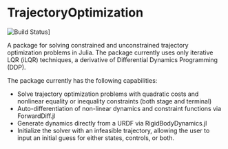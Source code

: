 # TrajectoryOptimization

![Build Status](https://travis-ci.org/RoboticExplorationLab/TrajectoryOptimization.jl.svg?branch=master)]

A package for solving constrained and unconstrained trajectory optimization problems in Julia. The package currently uses only iterative LQR (iLQR) techniques, a derivative of Differential Dynamics Programming (DDP).

The package currently has the following capabilities:
* Solve trajectory optimization problems with quadratic costs and nonlinear equality or inequality constraints (both stage and terminal)
* Auto-differentiation of non-linear dynamics and constraint functions via ForwardDiff.jl
* Generate dynamics directly from a URDF via RigidBodyDynamics.jl
* Initialize the solver with an infeasible trajectory, allowing the user to input an initial guess for either states, controls, or both.

